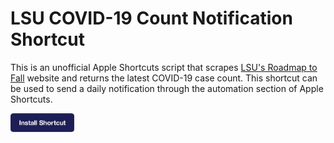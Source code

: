 # LSU COVID-19 Count Notification Shortcut

This is an unofficial Apple Shortcuts script that scrapes [LSU's Roadmap to Fall](https://www.lsu.edu/roadmap/covid-dashboard/index.php) website and returns the latest COVID-19 case count. This shortcut can be used to send a daily notification through the automation section of Apple Shortcuts.

[<img src="install.png" alt="Install" style="zoom:10%;" />](https://www.icloud.com/shortcuts/5608b21d5119483b8b7350a88a8e31b8)

